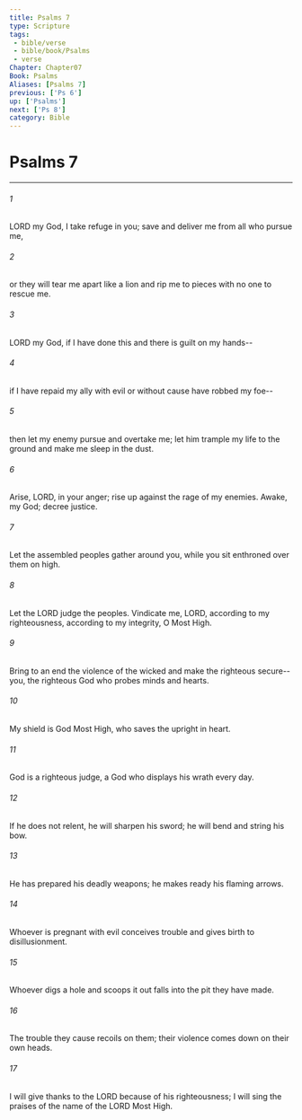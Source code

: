 ```yaml
---
title: Psalms 7
type: Scripture
tags:
 - bible/verse
 - bible/book/Psalms
 - verse
Chapter: Chapter07
Book: Psalms
Aliases: [Psalms 7]
previous: ['Ps 6']
up: ['Psalms']
next: ['Ps 8']
category: Bible
---
```

# Psalms 7

***


###### 1 
LORD my God, I take refuge in you; save and deliver me from all who pursue me, 

###### 2 
or they will tear me apart like a lion and rip me to pieces with no one to rescue me. 

###### 3 
LORD my God, if I have done this and there is guilt on my hands-- 

###### 4 
if I have repaid my ally with evil or without cause have robbed my foe-- 

###### 5 
then let my enemy pursue and overtake me; let him trample my life to the ground and make me sleep in the dust. 

###### 6 
Arise, LORD, in your anger; rise up against the rage of my enemies. Awake, my God; decree justice. 

###### 7 
Let the assembled peoples gather around you, while you sit enthroned over them on high. 

###### 8 
Let the LORD judge the peoples. Vindicate me, LORD, according to my righteousness, according to my integrity, O Most High. 

###### 9 
Bring to an end the violence of the wicked and make the righteous secure-- you, the righteous God who probes minds and hearts. 

###### 10 
My shield is God Most High, who saves the upright in heart. 

###### 11 
God is a righteous judge, a God who displays his wrath every day. 

###### 12 
If he does not relent, he will sharpen his sword; he will bend and string his bow. 

###### 13 
He has prepared his deadly weapons; he makes ready his flaming arrows. 

###### 14 
Whoever is pregnant with evil conceives trouble and gives birth to disillusionment. 

###### 15 
Whoever digs a hole and scoops it out falls into the pit they have made. 

###### 16 
The trouble they cause recoils on them; their violence comes down on their own heads. 

###### 17 
I will give thanks to the LORD because of his righteousness; I will sing the praises of the name of the LORD Most High. 
